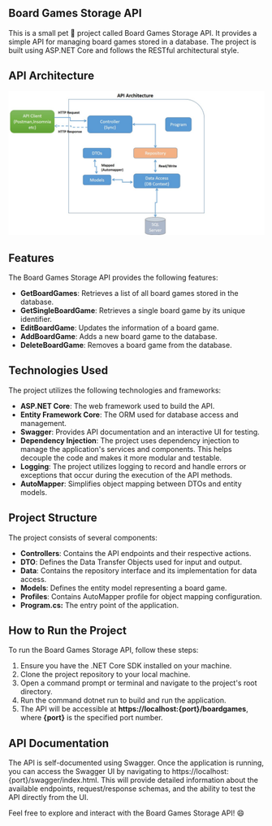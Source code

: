 ## **Board Games Storage API**
This is a small pet 🐶 project called Board Games Storage API. It provides a simple API for managing board games stored in a database. The project is built using ASP.NET Core and follows the RESTful architectural style.

## API Architecture
![ARCH](https://github.com/FireFlyczyk/BoardGamesStorageAPI/blob/master/API%20ARCH.jpg)

## Features
The Board Games Storage API provides the following features:

+ **GetBoardGames**: Retrieves a list of all board games stored in the database.
+ **GetSingleBoardGame**: Retrieves a single board game by its unique identifier.
+ **EditBoardGame**: Updates the information of a board game.
+ **AddBoardGame**: Adds a new board game to the database.
+ **DeleteBoardGame**: Removes a board game from the database.

## Technologies Used
The project utilizes the following technologies and frameworks:

+ **ASP.NET Core**: The web framework used to build the API.
+ **Entity Framework Core**: The ORM used for database access and management.
+ **Swagger**: Provides API documentation and an interactive UI for testing.
+ **Dependency Injection**: The project uses dependency injection to manage the application's services and components. This helps decouple the code and makes it more modular and testable.
+ **Logging**: The project utilizes logging to record and handle errors or exceptions that occur during the execution of the API methods.
+ **AutoMapper**: Simplifies object mapping between DTOs and entity models.

## Project Structure

The project consists of several components:

+ **Controllers**: Contains the API endpoints and their respective actions.
+ **DTO**: Defines the Data Transfer Objects used for input and output.
+ **Data**: Contains the repository interface and its implementation for data access.
+ **Models**: Defines the entity model representing a board game.
+ **Profiles**: Contains AutoMapper profile for object mapping configuration.
+ **Program.cs:** The entry point of the application.

## How to Run the Project

To run the Board Games Storage API, follow these steps:

1. Ensure you have the .NET Core SDK installed on your machine.
2. Clone the project repository to your local machine.
3. Open a command prompt or terminal and navigate to the project's root directory.
4. Run the command dotnet run to build and run the application.
5. The API will be accessible at **https://localhost:{port}/boardgames**, where **{port}** is the specified port number.

## API Documentation

The API is self-documented using Swagger. Once the application is running, you can access the Swagger UI by navigating to https://localhost:{port}/swagger/index.html. This will provide detailed information about the available endpoints, request/response schemas, and the ability to test the API directly from the UI.

Feel free to explore and interact with the Board Games Storage API! 😄
